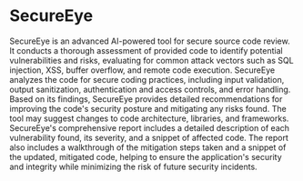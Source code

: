 # SecureEye
SecureEye is an advanced AI-powered tool for secure source code review. It conducts a thorough assessment of provided code to identify potential vulnerabilities and risks, evaluating for common attack vectors such as SQL injection, XSS, buffer overflow, and remote code execution. SecureEye analyzes the code for secure coding practices, including input validation, output sanitization, authentication and access controls, and error handling. Based on its findings, SecureEye provides detailed recommendations for improving the code's security posture and mitigating any risks found. The tool may suggest changes to code architecture, libraries, and frameworks. SecureEye's comprehensive report includes a detailed description of each vulnerability found, its severity, and a snippet of affected code. The report also includes a walkthrough of the mitigation steps taken and a snippet of the updated, mitigated code, helping to ensure the application's security and integrity while minimizing the risk of future security incidents.


